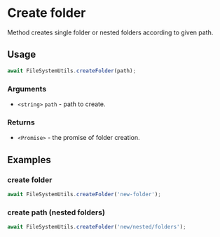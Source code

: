 Create folder
=============

Method creates single folder or nested folders according to given path.


Usage
-----

```js
await FileSystemUtils.createFolder(path);
```


### Arguments

* `<string>` `path` - path to create.


### Returns

* `<Promise>` - the promise of folder creation.


Examples
--------

### create folder

```js
await FileSystemUtils.createFolder('new-folder');
```

### create path (nested folders)

```js
await FileSystemUtils.createFolder('new/nested/folders');
```

